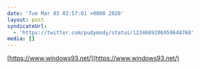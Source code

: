 ```yaml
---
date: 'Tue Mar 03 03:57:01 +0000 2020'
layout: post
syndicateUrl:
  - 'https://twitter.com/pudymody/status/1234689206959648768'
media: []
---
```

[https://www.windows93.net/](https://www.windows93.net/)